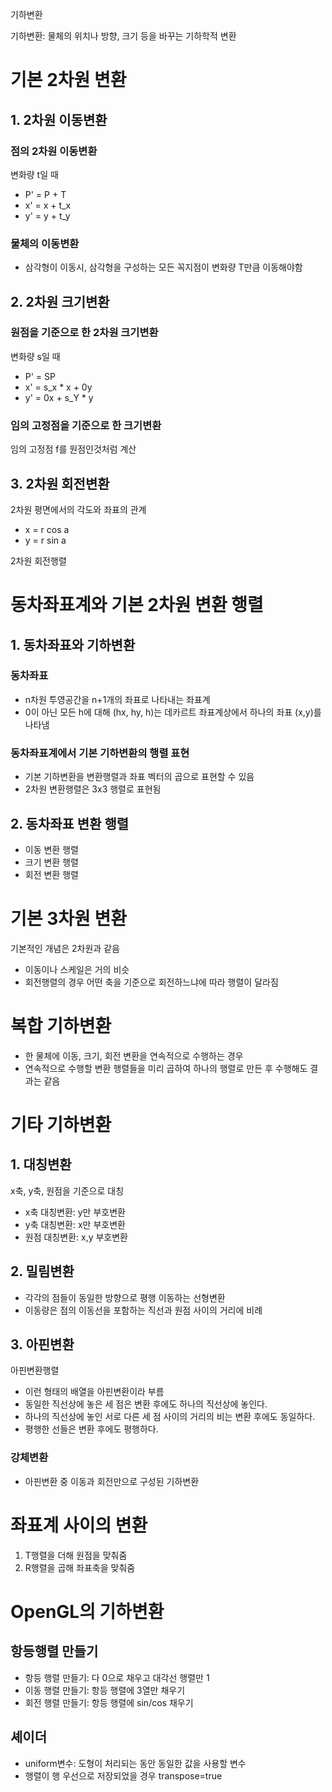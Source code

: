 기하변환

기하변환: 물체의 위치나 방향, 크기 등을 바꾸는 기하학적 변환

# 기본 2차원 변환

## 1. 2차원 이동변환

### 점의 2차원 이동변환

변화량 t일 때
- P' = P + T
- x' = x + t_x
- y' = y + t_y

### 물체의 이동변환

- 삼각형이 이동시, 삼각형을 구성하는 모든 꼭지점이 변화량 T만큼 이동해야함

## 2. 2차원 크기변환

### 원점을 기준으로 한 2차원 크기변환

변화량 s일 때
- P' = SP
- x' = s_x * x + 0y
- y' = 0x + s_Y * y

### 임의 고정점을 기준으로 한 크기변환

임의 고정점 f를 원점인것처럼 계산

## 3. 2차원 회전변환

2차원 평면에서의 각도와 좌표의 관계
- x = r cos a
- y = r sin a

2차원 회전행렬

# 동차좌표계와 기본 2차원 변환 행렬

## 1. 동차좌표와 기하변환

### 동차좌표

- n차원 투영공간을 n+1개의 좌표로 나타내는 좌표계
- 0이 아닌 모든 h에 대해 (hx, hy, h)는 데카르트 좌표계상에서 하나의 좌표 (x,y)를 나타냄

### 동차좌표계에서 기본 기하변환의 행렬 표현

- 기본 기하변환을 변환행렬과 좌표 벡터의 곱으로 표현할 수 있음
- 2차원 변환행렬은 3x3 행렬로 표현됨

## 2. 동차좌표 변환 행렬

- 이동 변환 행렬
- 크기 변환 행렬
- 회전 변환 행렬

# 기본 3차원 변환

기본적인 개념은 2차원과 같음

- 이동이나 스케일은 거의 비슷
- 회전행렬의 경우 어떤 축을 기준으로 회전하느냐에 따라 행렬이 달라짐

# 복합 기하변환

- 한 물체에 이동, 크기, 회전 변환을 연속적으로 수행하는 경우
- 연속적으로 수행할 변환 행렬들을 미리 곱하여 하나의 행렬로 만든 후 수행해도 결과는 같음

# 기타 기하변환

## 1. 대칭변환

x축, y축, 원점을 기준으로 대칭

- x축 대칭변환: y만 부호변환
- y축 대칭변환: x만 부호변환
- 원점 대칭변환: x,y 부호변환

## 2. 밀림변환

- 각각의 점들이 동일한 방향으로 평행 이동하는 선형변환
- 이동량은 점의 이동선을 포함하는 직선과 원점 사이의 거리에 비례

## 3. 아핀변환

아핀변환행렬

- 이런 형태의 배열을 아핀변환이라 부름
- 동일한 직선상에 놓은 세 점은 변환 후에도 하나의 직선상에 놓인다.
- 하나의 직선상에 놓인 서로 다른 세 점 사이의 거리의 비는 변환 후에도 동일하다.
- 평행한 선들은 변환 후에도 평행하다.

### 강체변환

- 아핀변환 중 이동과 회전만으로 구성된 기하변환

# 좌표계 사이의 변환

1. T행렬을 더해 원점을 맞춰줌
1. R행렬을 곱해 좌표축을 맞춰줌

# OpenGL의 기하변환

## 항등행렬 만들기

- 항등 행렬 만들기: 다 0으로 채우고 대각선 행렬만 1
- 이동 행렬 만들기: 항등 행렬에 3열만 채우기
- 회전 행렬 만들기: 항등 행렬에 sin/cos 채우기

## 셰이더

- uniform변수: 도형이 처리되는 동안 동일한 값을 사용할 변수
- 행렬이 행 우선으로 저장되었을 경우 transpose=true

